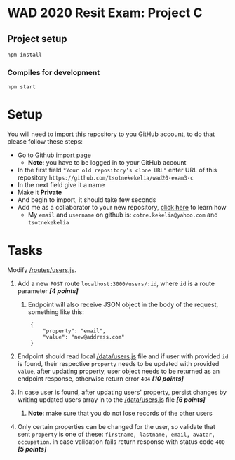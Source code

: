 # WAD 2020 Resit Exam: Project C

## Project setup
```
npm install
```

### Compiles for development
```
npm start
```
# Setup

You will need to [import](https://docs.github.com/en/free-pro-team@latest/github/importing-your-projects-to-github/importing-a-repository-with-github-importer) 
this repository to you GitHub account, to do that please follow these steps:
* Go to Github [import page](https://github.com/new/import)
  * **Note**: you have to be logged in to your GitHub account
* In the first field `"Your old repository’s clone URL"` enter URL of this repository `https://github.com/tsotnekekelia/wad20-exam3-c`
* In  the next field give it a name
* Make it **Private**
* And begin to import, it should take few seconds
* Add me as a collaborator to your new repository, [click here](https://docs.github.com/en/free-pro-team@latest/github/setting-up-and-managing-your-github-user-account/inviting-collaborators-to-a-personal-repository)
 to learn how
  * My `email` and `username` on github is: `cotne.kekelia@yahoo.com` and `tsotnekekelia`
  
# Tasks
  
Modify [/routes/users.js](./routes/users.js).

1. Add a new `POST` route `localhost:3000/users/:id`, where `id` is a route parameter _**[4 points]**_
    1. Endpoint will also receive JSON object in the body of the request, something like this:
    
    ```
        {
            "property": "email",
            "value": "new@address.com"   
        }
    ```

2. Endpoint should read local [/data/users.js](./data/users.js) file 
and if user with provided `id` is found, their respective `property` needs to be updated with provided `value`, after updating property, user object needs to be returned as 
an endpoint response, otherwise return error `404` _**[10 points]**_
3. In case user is found, after updating users' property, persist changes by writing updated users array in to the [/data/users.js](./data/users.js) file _**[6 points]**_
    1. **Note**: make sure that you do not lose records of the other users
4. Only certain properties can be changed for the user, 
so validate that sent `property` is one of these: 
`firstname, lastname, email, avatar, occupation`.
in case validation fails return response with status code `400` _**[5 points]**_
